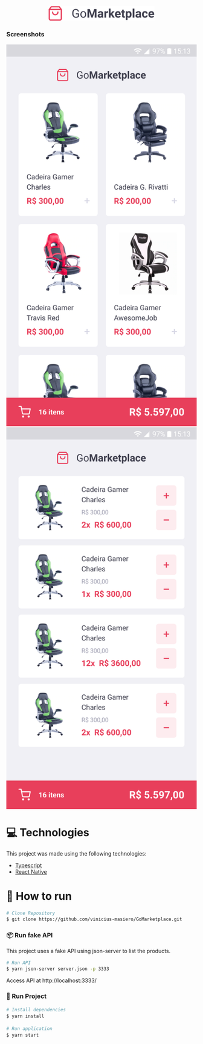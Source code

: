 <div align="center">

<img src="./.github/logo.png" alt="GoMarketplace" width="280"/>

</div>

### Screenshots
<div>
  <img src="./.github/listagem.png" width="900px">
  <img src="./.github/carrinho.png" width="900px">
</div>

# :computer: Technologies
This project was made using the following technologies:
<ul>
  <li><a href="https://www.typescriptlang.org/">Typescript</a></li>
  <li><a href="https://reactnative.dev/">React Native</a></li>
</ul>

# :construction_worker: How to run
```bash
# Clone Repository
$ git clone https://github.com/vinicius-masiero/GoMarketplace.git
```

### 📦 Run fake API

This project uses a fake API using json-server to list the products.

```bash
# Run API
$ yarn json-server server.json -p 3333
```
Access API at http://localhost:3333/

### 📱 Run Project

```bash
# Install dependencies
$ yarn install

# Run application
$ yarn start
```
